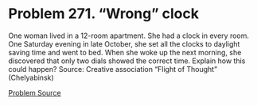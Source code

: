 # Problem 271. “Wrong” clock

One woman lived in a 12-room apartment. She had a clock in every room. One Saturday evening in late October, she set all the clocks to daylight saving time and went to bed. When she woke up the next morning, she discovered that only two dials showed the correct time. Explain how this could happen? Source: Creative association “Flight of Thought” (Chelyabinsk)

[Problem Source](https://www.trizland.ru/tasks/5124/)